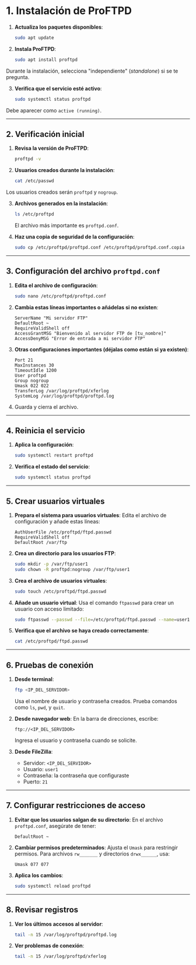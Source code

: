 # 1. Instalación de ProFTPD

1. **Actualiza los paquetes disponibles**:
    ```bash
    sudo apt update
    ```

2. **Instala ProFTPD**:
    ```bash
    sudo apt install proftpd
    ```
Durante la instalación, selecciona "independiente" (*standalone*) si se te pregunta.

3. **Verifica que el servicio esté activo**:
    ```bash
    sudo systemctl status proftpd
    ```

Debe aparecer como `active (running)`.



---

## 2. Verificación inicial

1. **Revisa la versión de ProFTPD**:
    ```bash
    proftpd -v
    ```


2. **Usuarios creados durante la instalación**:
    ```bash
    cat /etc/passwd
    ```
Los usuarios creados serán `proftpd` y `nogroup`.



3. **Archivos generados en la instalación**:
    ```bash
    ls /etc/proftpd
    ```
    El archivo más importante es `proftpd.conf`.

4. **Haz una copia de seguridad de la configuración**:
    ```bash
    sudo cp /etc/proftpd/proftpd.conf /etc/proftpd/proftpd.conf.copia
    ```

---

## 3. Configuración del archivo `proftpd.conf`

1. **Edita el archivo de configuración**:
    ```bash
    sudo nano /etc/proftpd/proftpd.conf
    ```

2. **Cambia estas líneas importantes o añádelas si no existen**:
    ```text
    ServerName "Mi servidor FTP"
    DefaultRoot ~
    RequireValidShell off
    AccessGrantMSG "Bienvenido al servidor FTP de [tu_nombre]"
    AccessDenyMSG "Error de entrada a mi servidor FTP"
    ```

3. **Otras configuraciones importantes (déjalas como están si ya existen)**:
    ```text
    Port 21
    MaxInstances 30
    TimeoutIdle 1200
    User proftpd
    Group nogroup
    Umask 022 022
    TransferLog /var/log/proftpd/xferlog
    SystemLog /var/log/proftpd/proftpd.log
    ```


4. Guarda y cierra el archivo.

---

## 4. Reinicia el servicio

1. **Aplica la configuración**:
    ```bash
    sudo systemctl restart proftpd
    ```

2. **Verifica el estado del servicio**:
    ```bash
    sudo systemctl status proftpd
    ```


---

## 5. Crear usuarios virtuales

1. **Prepara el sistema para usuarios virtuales**:
    Edita el archivo de configuración y añade estas líneas:
    ```text
    AuthUserFile /etc/proftpd/ftpd.passwd
    RequireValidShell off
    DefaultRoot /var/ftp
    ```

2. **Crea un directorio para los usuarios FTP**:
    ```bash
    sudo mkdir -p /var/ftp/user1
    sudo chown -R proftpd:nogroup /var/ftp/user1
    ```

3. **Crea el archivo de usuarios virtuales**:
    ```bash
    sudo touch /etc/proftpd/ftpd.passwd
    ```

4. **Añade un usuario virtual**:
    Usa el comando `ftpasswd` para crear un usuario con acceso limitado:
    ```bash
    sudo ftpasswd --passwd --file=/etc/proftpd/ftpd.passwd --name=user1 --uid=1001 --gid=1001 --home=/var/ftp/user1 --shell=/bin/false
    ```

5. **Verifica que el archivo se haya creado correctamente**:
    ```bash
    cat /etc/proftpd/ftpd.passwd
    ```

---

## 6. Pruebas de conexión

1. **Desde terminal**:
    ```bash
    ftp <IP_DEL_SERVIDOR>
    ```
    Usa el nombre de usuario y contraseña creados. Prueba comandos como `ls`, `pwd`, y `quit`.

2. **Desde navegador web**:
    En la barra de direcciones, escribe:
    ```
    ftp://<IP_DEL_SERVIDOR>
    ```
    Ingresa el usuario y contraseña cuando se solicite.

3. **Desde FileZilla**:
    - Servidor: `<IP_DEL_SERVIDOR>`
    - Usuario: `user1`
    - Contraseña: la contraseña que configuraste
    - Puerto: `21`



---

## 7. Configurar restricciones de acceso

1. **Evitar que los usuarios salgan de su directorio**:
    En el archivo `proftpd.conf`, asegúrate de tener:
    ```text
    DefaultRoot ~
    ```

2. **Cambiar permisos predeterminados**:
    Ajusta el `Umask` para restringir permisos. Para archivos `rw_______` y directorios `drwx______`, usa:
    ```text
    Umask 077 077
    ```

3. **Aplica los cambios**:
    ```bash
    sudo systemctl reload proftpd
    ```


---

## 8. Revisar registros

1. **Ver los últimos accesos al servidor**:
    ```bash
    tail -n 15 /var/log/proftpd/proftpd.log
    ```

2. **Ver problemas de conexión**:
    ```bash
    tail -n 15 /var/log/proftpd/xferlog
    ```
